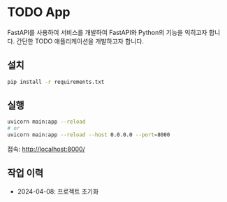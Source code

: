 # TODO App

FastAPI를 사용하여 서비스를 개발하여 FastAPI와 Python의 기능을 익히고자 합니다. 간단한 TODO 애플리케이션을 개발하고자 합니다.

## 설치

```bash
pip install -r requirements.txt
```

## 실행

```bash
uvicorn main:app --reload
# or
uvicorn main:app --reload --host 0.0.0.0 --port=8000
```

접속: <http://localhost:8000/>

## 작업 이력

- 2024-04-08: 프로젝트 초기화
